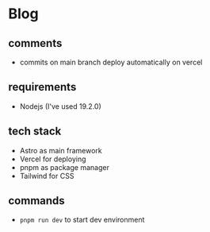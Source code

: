 # Blog

## comments

- commits on main branch deploy automatically on vercel

## requirements

- Nodejs (I've used 19.2.0)

## tech stack

- Astro as main framework
- Vercel for deploying
- pnpm as package manager
- Tailwind for CSS

## commands

- `pnpm run dev` to start dev environment
